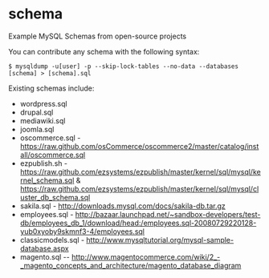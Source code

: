schema
======

Example MySQL Schemas from open-source projects

You can contribute any schema with the following syntax:

    $ mysqldump -u[user] -p --skip-lock-tables --no-data --databases [schema] > [schema].sql


Existing schemas include:

- wordpress.sql
- drupal.sql
- mediawiki.sql
- joomla.sql
- oscommerce.sql - https://raw.github.com/osCommerce/oscommerce2/master/catalog/install/oscommerce.sql
- ezpublish.sh - https://raw.github.com/ezsystems/ezpublish/master/kernel/sql/mysql/kernel_schema.sql & https://raw.github.com/ezsystems/ezpublish/master/kernel/sql/mysql/cluster_db_schema.sql 
- sakila.sql - http://downloads.mysql.com/docs/sakila-db.tar.gz
- employees.sql - http://bazaar.launchpad.net/~sandbox-developers/test-db/employees_db_1/download/head:/employees.sql-20080729220128-yub0xyoby9skmnf3-4/employees.sql
- classicmodels.sql - http://www.mysqltutorial.org/mysql-sample-database.aspx
- magento.sql -- http://www.magentocommerce.com/wiki/2_-_magento_concepts_and_architecture/magento_database_diagram
